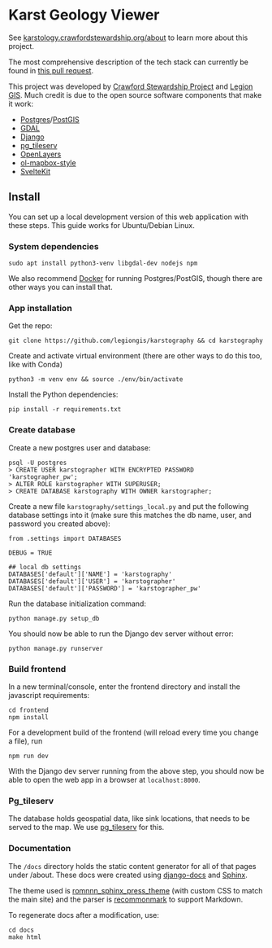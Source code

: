 # Karst Geology Viewer

See [karstology.crawfordstewardship.org/about](http://karstology.crawfordstewardship.org/about) to learn more about this project.

The most comprehensive description of the tech stack can currently be found in [this pull request](https://github.com/legiongis/karstography/pull/29).

This project was developed by [Crawford Stewardship Project](http://crawfordstewardship.org) and [Legion GIS](https://legiongis.com). Much credit is due to the open source software components that make it work:

- [Postgres](https://www.postgresql.org/)/[PostGIS](https://postgis.net/)
- [GDAL](https://gdal.org/)
- [Django](https://www.djangoproject.com/)
- [pg_tileserv](https://github.com/CrunchyData/pg_tileserv)
- [OpenLayers](https://openlayers.org)
- [ol-mapbox-style](https://github.com/openlayers/ol-mapbox-style)
- [SvelteKit](https://kit.svelte.dev/)

## Install

You can set up a local development version of this web application with these steps. This guide works for Ubuntu/Debian Linux.

### System dependencies

```
sudo apt install python3-venv libgdal-dev nodejs npm
```

We also recommend [Docker](https://docs.docker.com/engine/install/debian/) for running Postgres/PostGIS, though there are other ways you can install that.

### App installation

Get the repo:

```
git clone https://github.com/legiongis/karstography && cd karstography
```

Create and activate virtual environment (there are other ways to do this too, like with Conda)

```
python3 -m venv env && source ./env/bin/activate
```

Install the Python dependencies:

```
pip install -r requirements.txt
```

### Create database

Create a new postgres user and database:

```
psql -U postgres
> CREATE USER karstographer WITH ENCRYPTED PASSWORD 'karstographer_pw';
> ALTER ROLE karstographer WITH SUPERUSER;
> CREATE DATABASE karstography WITH OWNER karstographer;
```

Create a new file `karstography/settings_local.py` and put the following database settings into it (make sure this matches the db name, user, and password you created above):

```
from .settings import DATABASES

DEBUG = TRUE

## local db settings
DATABASES['default']['NAME'] = 'karstography'
DATABASES['default']['USER'] = 'karstographer'
DATABASES['default']['PASSWORD'] = 'karstographer_pw'
```

Run the database initialization command:

```
python manage.py setup_db
```

You should now be able to run the Django dev server without error:

```
python manage.py runserver
```

### Build frontend

In a new terminal/console, enter the frontend directory and install the javascript requirements:

```
cd frontend
npm install
```

For a development build of the frontend (will reload every time you change a file), run

```
npm run dev
```

With the Django dev server running from the above step, you should now be able to open the web app in a browser at `localhost:8000`.

### Pg_tileserv

The database holds geospatial data, like sink locations, that needs to be served to the map. We use [pg_tileserv](https://access.crunchydata.com/documentation/pg_tileserv/1.0.11/introduction/) for this.

### Documentation

The `/docs` directory holds the static content generator for all of that pages under /about. These docs were created using [django-docs](https://django-docs.readthedocs.io/en/latest/) and [Sphinx](https://www.sphinx-doc.org/en/master/).

The theme used is [romnnn_sphinx_press_theme](https://github.com/romnnn/sphinx_press_theme) (with custom CSS to match the main site) and the parser is [recommonmark](https://recommonmark.readthedocs.io/en/latest/) to support Markdown.

To regenerate docs after a modification, use:

```
cd docs
make html
```

